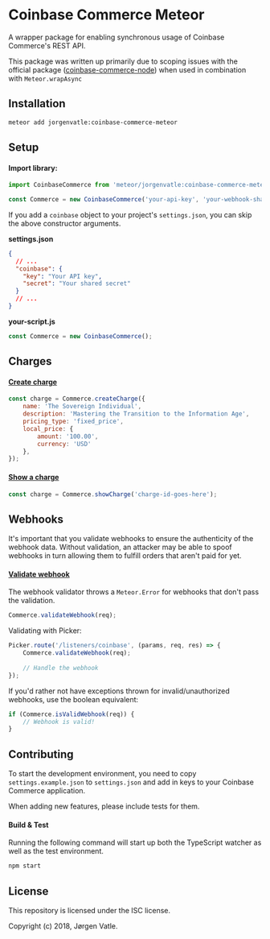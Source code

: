 # Coinbase Commerce Meteor
A wrapper package for enabling synchronous usage of Coinbase Commerce's REST API.

This package was written up primarily due to scoping issues with the official package
([coinbase-commerce-node](https://www.npmjs.com/package/coinbase-commerce-node)) when used in combination with 
`Meteor.wrapAsync` 

## Installation
```bash
meteor add jorgenvatle:coinbase-commerce-meteor
```

## Setup

#### Import library:
```js
import CoinbaseCommerce from 'meteor/jorgenvatle:coinbase-commerce-meteor';

const Commerce = new CoinbaseCommerce('your-api-key', 'your-webhook-shared-secret');
```
If you add a `coinbase` object to your project's `settings.json`, you can skip the above constructor arguments.

**settings.json**
```json
{
  // ...
  "coinbase": {
    "key": "Your API key",
    "secret": "Your shared secret"
  }
  // ...
}
```

**your-script.js**
```js
const Commerce = new CoinbaseCommerce();
```

## Charges

#### [Create charge](https://commerce.coinbase.com/docs/api/#create-a-charge)
```js
const charge = Commerce.createCharge({
    name: 'The Sovereign Individual',
    description: 'Mastering the Transition to the Information Age',
    pricing_type: 'fixed_price',
    local_price: {
        amount: '100.00',
        currency: 'USD'
    },
});
```
#### [Show a charge](https://commerce.coinbase.com/docs/api/#show-a-charge)
```js
const charge = Commerce.showCharge('charge-id-goes-here');
```

## Webhooks
It's important that you validate webhooks to ensure the authenticity of the webhook data.
Without validation, an attacker may be able to spoof webhooks in turn allowing them to fulfill orders that aren't
paid for yet.

#### [Validate webhook](https://commerce.coinbase.com/docs/api/#securing-webhooks)
The webhook validator throws a `Meteor.Error` for webhooks that don't pass the validation.
```js
Commerce.validateWebhook(req);
```
Validating with Picker:
```js
Picker.route('/listeners/coinbase', (params, req, res) => {
    Commerce.validateWebhook(req);
    
    // Handle the webhook
});
```
If you'd rather not have exceptions thrown for invalid/unauthorized webhooks, use the boolean equivalent:
```js
if (Commerce.isValidWebhook(req)) {
    // Webhook is valid!
}
```

## Contributing
To start the development environment, you need to copy `settings.example.json` to `settings.json` and add in keys to
your Coinbase Commerce application.

When adding new features, please include tests for them.

#### Build & Test
Running the following command will start up both the TypeScript watcher as well as the test environment.
```bash
npm start
```

## License
This repository is licensed under the ISC license.

Copyright (c) 2018, Jørgen Vatle.